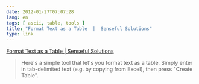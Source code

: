 ```yaml
---
date: 2012-01-27T07:07:28
lang: en
tags: [ ascii, table, tools ]
title: "Format Text as a Table  |  Senseful Solutions"
type: link
---
```


[Format Text as a Table  |  Senseful
Solutions](http://www.sensefulsolutions.com/2010/10/format-text-as-table.html)

> Here's a simple tool that let's you format text as a table. Simply
> enter in tab-delimited text (e.g. by copying from Excel), then press
> "Create Table".

